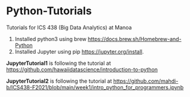 # Python-Tutorials
Tutorials for ICS 438 (Big Data Analytics) at Manoa 

1) Installed python3 using brew https://docs.brew.sh/Homebrew-and-Python
2) Installed Jupyter using pip https://jupyter.org/install.

**JupyterTutorial1** is following the tutorial at https://github.com/hawaiidatascience/introduction-to-python

**JupyterTutorial2** is following the tutorial at https://github.com/mahdi-b/ICS438-F2021/blob/main/week1/intro_python_for_programmers.ipynb
